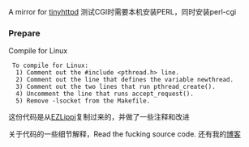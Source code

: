 A mirror for [tinyhttpd](http://tinyhttpd.sourceforge.net)
测试CGI时需要本机安装PERL，同时安装perl-cgi

### Prepare 
Compile for Linux
```
 To compile for Linux:
  1) Comment out the #include <pthread.h> line.
  2) Comment out the line that defines the variable newthread.
  3) Comment out the two lines that run pthread_create().
  4) Uncomment the line that runs accept_request().
  5) Remove -lsocket from the Makefile.
```

这份代码是从[EZLippi](https://github.com/EZLippi/Tinyhttpd)复制过来的，并做了一些注释和改进

关于代码的一些细节解释，Read the fucking source code. 还有我的[博客](https://lisupy.github.io/server/http/%E4%BB%A3%E7%A0%81%E9%98%85%E8%AF%BB/2017/04/18/tinyhttpd.html)
